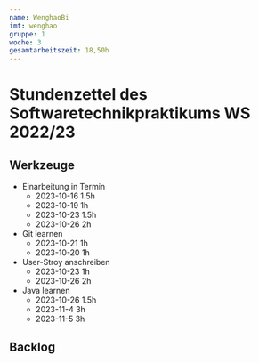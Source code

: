 ```yaml
---
name: WenghaoBi
imt: wenghao
gruppe: 1
woche: 3
gesamtarbeitszeit: 18,50h
---
```


# Stundenzettel des Softwaretechnikpraktikums WS 2022/23

## Werkzeuge
- Einarbeitung in Termin
  - 2023-10-16 1.5h
  - 2023-10-19 1h
  - 2023-10-23 1.5h
  - 2023-10-26 2h
- Git learnen 
  - 2023-10-21 1h
  - 2023-10-20 1h
- User-Stroy anschreiben
  - 2023-10-23 1h 
  - 2023-10-26 2h
- Java learnen
  - 2023-10-26 1.5h
  - 2023-11-4  3h
  - 2023-11-5  3h
## Backlog
